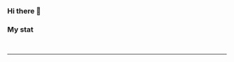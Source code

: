 ### Hi there 👋

<!--
**ZaKHaRGooD/ZaKHaRGooD** is a ✨ _special_ ✨ repository because its `README.md` (this file) appears on your GitHub profile.

Here are some ideas to get you started:

- 🔭 I’m currently working on ...
- 🌱 I’m currently learning ...
- 👯 I’m looking to collaborate on ...
- 🤔 I’m looking for help with ...
- 💬 Ask me about ...
- 📫 How to reach me: ...
- 😄 Pronouns: ...
- ⚡ Fun fact: ...
-->
### My stat

<div id="stat" align="center">
    <img src="https://github-profile-summary-cards.vercel.app/api/cards/profile-details?username=ZaKHaRGooD&theme=github_dark" alt=""/>
    <img src="https://github-profile-summary-cards.vercel.app/api/cards/most-commit-language?username=ZaKHaRGooD&theme=github_dark" alt=""/>
     <img src="https://github-profile-summary-cards.vercel.app/api/cards/stats?username=ZaKHaRGooD&theme=github_dark" alt=""/>
</div>

---
